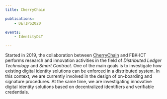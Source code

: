 ```yaml
---
title: CherryChain

publications:
    - DETIPS2020

events:
    - IdentityDLT

---
```




Started in 2019, the collaboration between [CherryChain](https://www.cherrychain.it/) and FBK-ICT performs research and innovation activities in the field of *Distributed Ledger Technology* and *Smart Contract*. One of the main goals is to investigate how existing digital identity solutions can be enforced in a distributed system.  In this context, we are currently involved in the design of on-boarding and signature procedures. At the same time, we are investigating innovative digital identity solutions based on decentralized identifiers and verifiable credentials.
